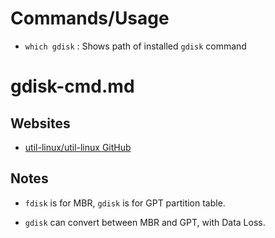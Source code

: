 # Commands/Usage

* `which gdisk` : Shows path of installed `gdisk` command

# gdisk-cmd.md

## Websites

* [util-linux/util-linux GitHub](https://github.com/util-linux/util-linux)

## Notes

* `fdisk` is for MBR, `gdisk` is for GPT partition table.

* `gdisk` can convert between MBR and GPT, with Data Loss.
